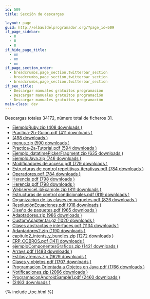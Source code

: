 ```yaml
---
id: 509
title: Sección de descargas

layout: page
guid: http://elbauldelprogramador.org/?page_id=509
if_page_sidebar:
  - 0
  - 0
  - 0
if_hide_page_title:
  - on
  - on
  - on
if_page_section_order:
  - breadcrumbs,page_section,twitterbar_section
  - breadcrumbs,page_section,twitterbar_section
  - breadcrumbs,page_section,twitterbar_section
if_seo_title:
  - Descargar manuales gratuitos programación
  - Descargar manuales gratuitos programación
  - Descargar manuales gratuitos programación
main-class: dev
---
```

Descargas totales 34172, número total de ficheros 31.

<div class='wi-list list-hash'>
  <ul>
    <li>
      <a class="download-link filetype-icon filetype-zip"
   title="" href="https://elbauldelprogramador.com/ejemplo-pdoo-ruby/" rel="nofollow"> EjemploRuby.zip (408 downloads ) </a>
    </li>
    <li>
      <a class="download-link filetype-icon filetype-pdf"
   title="" href="https://elbauldelprogramador.com/practica-2b-guion/" rel="nofollow"> Practica-2b-Guion.pdf (411 downloads ) </a>
    </li>
    <li>
      <a class="download-link filetype-icon filetype-"
   title="" href="https://elbauldelprogramador.com/practica-3-bomba-digital-desensambladores/" rel="nofollow"> (498 downloads ) </a>
    </li>
    <li>
      <a class="download-link filetype-icon filetype-zip"
   title="" href="https://elbauldelprogramador.com/" rel="nofollow"> menus.zip (590 downloads ) </a>
    </li>
    <li>
      <a class="download-link filetype-icon filetype-pdf"
   title="" href="https://elbauldelprogramador.com/practica-2a-tutorial/" rel="nofollow"> Practica-2a-Tutorial.pdf (594 downloads ) </a>
    </li>
    <li>
      <a class="download-link filetype-icon filetype-zip"
   title="" href="https://elbauldelprogramador.com/ejemplo-compatibilidad-dialogfragment/" rel="nofollow"> Ejemplo_datatimePickerFragment.zip (635 downloads ) </a>
    </li>
    <li>
      <a class="download-link filetype-icon filetype-zip"
   title="" href="https://elbauldelprogramador.com/ejemplo-pdoo-java/" rel="nofollow"> EjemploJava.zip (746 downloads ) </a>
    </li>
    <li>
      <a class="download-link filetype-icon filetype-pdf"
   title="" href="https://elbauldelprogramador.com/modificadores-de-acceso/" rel="nofollow"> Modificadores de acceso.pdf (779 downloads ) </a>
    </li>
    <li>
      <a class="download-link filetype-icon filetype-pdf"
   title="" href="https://elbauldelprogramador.com/estructuras-de-control-repetitivas-iterativas/" rel="nofollow"> Estructuras de control repetitivas-iterativas.pdf (784 downloads ) </a>
    </li>
    <li>
      <a class="download-link filetype-icon filetype-pdf"
   title="" href="https://elbauldelprogramador.com/" rel="nofollow"> Operadores.pdf (784 downloads ) </a>
    </li>
    <li>
      <a class="download-link filetype-icon filetype-pdf"
   title="" href="https://elbauldelprogramador.com/" rel="nofollow"> Herencia.pdf (798 downloads ) </a>
    </li>
    <li>
      <a class="download-link filetype-icon filetype-pdf"
   title="" href="https://elbauldelprogramador.com/herencia-2/" rel="nofollow"> Herencia.pdf (798 downloads ) </a>
    </li>
    <li>
      <a class="download-link filetype-icon filetype-zip"
   title="Version 0.1" href="https://elbauldelprogramador.com/" rel="nofollow"> WebserviceLibExample.zip (811 downloads ) </a>
    </li>
    <li>
      <a class="download-link filetype-icon filetype-pdf"
   title="" href="https://elbauldelprogramador.com/estructuras-de-control-condicionales/" rel="nofollow"> Estructuras de control condicionales.pdf (819 downloads ) </a>
    </li>
    <li>
      <a class="download-link filetype-icon filetype-pdf"
   title="" href="https://elbauldelprogramador.com/organizacion-de-las-clases-en-paquetes/" rel="nofollow"> Organizacion de las clases en paquetes.pdf (826 downloads ) </a>
    </li>
    <li>
      <a class="download-link filetype-icon filetype-pdf"
   title="Version 1" href="https://elbauldelprogramador.com/resolucion-de-ecuaciones-lineales-con-dos-incognitas/" rel="nofollow"> ResoluciónEcuaciones.pdf (918 downloads ) </a>
    </li>
    <li>
      <a class="download-link filetype-icon filetype-pdf"
   title="" href="https://elbauldelprogramador.com/diseno-de-paquetes-de-paquetes/" rel="nofollow"> Diseño de paquetes.pdf (965 downloads ) </a>
    </li>
    <li>
      <a class="download-link filetype-icon filetype-zip"
   title="" href="https://elbauldelprogramador.com/interfaz-grafica-adapters-i/" rel="nofollow"> Adaptadores.zip (986 downloads ) </a>
    </li>
    <li>
      <a class="download-link filetype-icon filetype-gz"
   title="Version 1" href="https://elbauldelprogramador.com/" rel="nofollow"> CustomAdapter.tar.gz (1020 downloads ) </a>
    </li>
    <li>
      <a class="download-link filetype-icon filetype-pdf"
   title="" href="https://elbauldelprogramador.com/clases-abstractas-e-interfaces/" rel="nofollow"> Clases abstractas e interfaces.pdf (1134 downloads ) </a>
    </li>
    <li>
      <a class="download-link filetype-icon filetype-zip"
   title="" href="https://elbauldelprogramador.com/interfaz-grafica-adapters-ii/" rel="nofollow"> Adaptadores2.zip (1190 downloads ) </a>
    </li>
    <li>
      <a class="download-link filetype-icon filetype-zip"
   title="" href="https://elbauldelprogramador.com/capitulo2-intents-y-bundles/" rel="nofollow"> capitulo2_intents_y_bundles.zip (1272 downloads ) </a>
    </li>
    <li>
      <a class="download-link filetype-icon filetype-pdf"
   title="" href="https://elbauldelprogramador.com/erp-cobros/" rel="nofollow"> ERP_COBROS.pdf (1411 downloads ) </a>
    </li>
    <li>
      <a class="download-link filetype-icon filetype-zip"
   title="" href="https://elbauldelprogramador.com/" rel="nofollow"> ejemploComponentesGraficos.zip (1421 downloads ) </a>
    </li>
    <li>
      <a class="download-link filetype-icon filetype-pdf"
   title="" href="https://elbauldelprogramador.com/" rel="nofollow"> Arrays.pdf (1483 downloads ) </a>
    </li>
    <li>
      <a class="download-link filetype-icon filetype-zip"
   title="" href="https://elbauldelprogramador.com/" rel="nofollow"> EstilosyTemas.zip (1629 downloads ) </a>
    </li>
    <li>
      <a class="download-link filetype-icon filetype-pdf"
   title="" href="https://elbauldelprogramador.com/clases-y-objetos/" rel="nofollow"> Clases y objetos.pdf (1707 downloads ) </a>
    </li>
    <li>
      <a class="download-link filetype-icon filetype-pdf"
   title="" href="https://elbauldelprogramador.com/programacion-orientada-a-objetos-en-java/" rel="nofollow"> Programacion Orientada a Objetos en Java.pdf (1766 downloads ) </a>
    </li>
    <li>
      <a class="download-link filetype-icon filetype-zip"
   title="" href="https://elbauldelprogramador.com/" rel="nofollow"> Notificaciones.zip (2066 downloads ) </a>
    </li>
    <li>
      <a class="download-link filetype-icon filetype-pdf"
   title="" href="https://elbauldelprogramador.com/primer-capitulo-programacion-android/" rel="nofollow"> ProgramacionAndroidSample1.pdf (2460 downloads ) </a>
    </li>
    <li>
      <a class="download-link filetype-icon filetype-"
   title="" href="https://elbauldelprogramador.com/indice-y-capitulo-1-curso-programacion-android/" rel="nofollow"> (2463 downloads ) </a>
    </li>
  </ul>
</div>



{% include _toc.html %}
